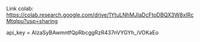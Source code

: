 Link colab: https://colab.research.google.com/drive/1YtuLNhMJIaDcFtoDBQX3W8xIRcMtqlpu?usp=sharing

api_key = AlzaSyBAwmntfQpRbcggRzR437nVYGYh_iVOKaEo
